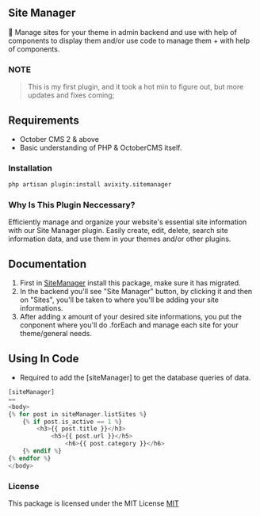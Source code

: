 ## Site Manager
🔗 Manage sites for your theme in admin backend and use with help of components to display them and/or use code to manage them + with help of components.

### NOTE
> This is my first plugin, and it took a hot min to figure out, but more updates and fixes coming;

## Requirements
- October CMS 2 & above
- Basic understanding of PHP & OctoberCMS itself.

### Installation
```bash
php artisan plugin:install avixity.sitemanager
```

### Why Is This Plugin Neccessary?

Efficiently manage and organize your website's essential site information with our Site Manager plugin. Easily create, edit, delete, search site information data, and use them in your themes and/or other plugins.

## Documentation

1. First in [SiteManager](https://octobercms.com/plugin/avixity-sitemanager) install this package, make sure it has migrated.
2. In the backend you'll see "Site Manager" button, by clicking it and then on "Sites", you'll be taken to where you'll be adding your site informations.
3. After adding x amount of your desired site informations, you put the conponent where you'll do .forEach and manage each site for your theme/general needs.

## Using In Code

- Required to add the [siteManager] to get the database queries of data.
```php
[siteManager]
==
<body>
{% for post in siteManager.listSites %}
    {% if post.is_active == 1 %}
        <h3>{{ post.title }}</h3>
            <h5>{{ post.url }}</h5>
                <h6>{{ post.category }}</h6>
    {% endif %}
{% endfor %}
</body>
```
### License
This package is licensed under the MIT License [MIT](https://github.com/avixityyt/sitemanager/blob/main/LICENSE)
